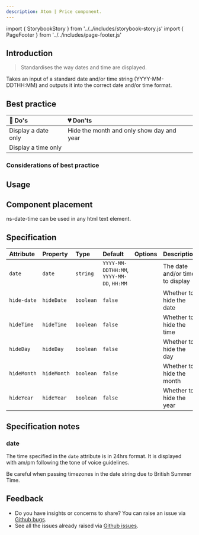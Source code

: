 ```yaml
---
description: Atom | Price component.
---
```


import { StorybookStory } from '../../includes/storybook-story.js'
import { PageFooter } from '../../includes/page-footer.js'

## Introduction

> Standardises the way dates and time are displayed.

Takes an input of a standard date and/or time string (YYYY-MM-DDTHH:MM) and outputs it into the correct date and/or time format.

## Best practice

| 💚 Do's | 💔 Don'ts |
| :---  | :---  |
| Display a date only | Hide the month and only show day and year |
| Display a time only |  |


### Considerations of best practice



## Usage

<StorybookStory story="components-ns-date-time--standard"></StorybookStory>

## Component placement

ns-date-time can be used in any html text element.

## Specification

| Attribute | Property | Type | Default | Options | Description |
| :--- | :--- | :--- | :--- | :--- |-------------|
| `date` | `date` | `string` | `YYYY-MM-DDTHH:MM`, `YYYY-MM-DD`, `HH:MM` | | The date and/or time to display |
| `hide-date` | `hideDate` | `boolean` | `false` | | Whether to hide the date |
| `hideTime` | `hideTime` | `boolean` | `false` | | Whether to hide the time |
| `hideDay` | `hideDay` | `boolean` | `false` | | Whether to hide the day |
| `hideMonth` | `hideMonth` | `boolean` | `false` | | Whether to hide the month |
| `hideYear` | `hideYear` | `boolean` | `false` | | Whether to hide the year |

## Specification notes

### date

The time specified in the `date` attribute is in  24hrs format. It is displayed with am/pm following the tone of voice guidelines. 

Be careful when passing timezones in the date string due to British Summer Time.

## Feedback

* Do you have insights or concerns to share? You can raise an issue via [Github bugs](https://github.com/ConnectedHomes/nucleus/issues/new?assignees=&labels=Bug&template=a--bug-report.md&title=[bug]%20[ns-price]).
* See all the issues already raised via [Github issues](https://github.com/connectedHomes/nucleus/issues?utf8=%E2%9C%93&q=is%3Aopen+is%3Aissue+label%3ABug+[ns-price]).

<PageFooter></PageFooter>
